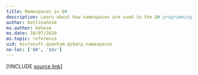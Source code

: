 ```yaml
---
title: Namespaces in Q#
description: Learn about how namespaces are used in the Q# programming language.
author: bettinaheim
ms.author: beheim
ms.date: 10/07/2020
ms.topic: reference
uid: microsoft.quantum.qsharp.namespaces
no-loc: ['Q#', '$$v']
---
```


<!-- 
# Namespaces in Q#
-->

[!INCLUDE [source link](~/includes/qsharp-language/Specifications/Language/1_ProgramStructure/1_Namespaces.md)]

